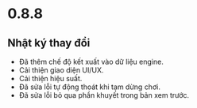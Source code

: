 # 0.8.8

## Nhật ký thay đổi

- Đã thêm chế độ kết xuất vào dữ liệu engine.
- Cải thiện giao diện UI/UX.
- Cải thiện hiệu suất.
- Đã sửa lỗi tự động thoát khi tạm dừng chơi.
- Đã sửa lỗi bỏ qua phần khuyết trong bản xem trước.
